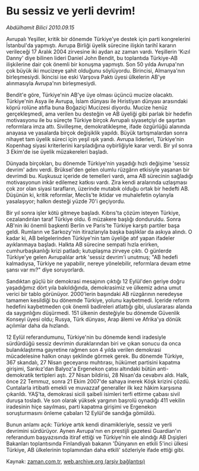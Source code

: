 # Bu sessiz ve yerli devrim!

*Abdülhamit Bilici 2010.09.15*

<td class="columnist-detail">
<p>Avrupalı Yeşiller, kritik bir dönemde Türkiye'ye destek için parti kongrelerini İstanbul'da yapmıştı. Avrupa Birliği üyelik sürecine ilişkin tarihî kararın verileceği 17 Aralık 2004 zirvesine iki aydan az zaman vardı. Yeşillerin 'Kızıl Danny' diye bilinen lideri Daniel John Bendit, bu toplantıda Türkiye-AB ilişkilerine dair çok önemli bir konuşma yapmıştı. Son 50 yılda Avrupa'nın çok büyük iki mucizeye şahit olduğunu söylüyordu. Birincisi, Almanya'nın birleşmesiydi. İkincisi ise eski Varşova Paktı üyesi ülkelerin AB'ye alınmasıyla Avrupa'nın birleşmesiydi.</p>
<p>
<div id="haberMetinDiv">
<p>Bendit'e göre, Türkiye'nin AB'ye üye olması üçüncü mucize olacaktı. Türkiye'nin Asya ile Avrupa, İslam dünyası ile Hıristiyan dünyası arasındaki köprü rolüne atıfla buna Boğaziçi Mucizesi diyordu. Mucize henüz gerçekleşmedi, ama verilen bu desteğin ve AB üyeliği gibi parlak bir hedefin motivasyonu ile bu süreçte Türkiye birçok Avrupalı siyasetçiyi de şaşırtan reformlara imza attı. Sivilleşme, demokratikleşme, ifade özgürlüğü alanında anayasa ve yasalarda birçok değişiklik yapıldı. Büyük tartışmalardan sonra nihayet tam üyelik süreci için yeşil ışık yandı. Avrupa liderleri, Türkiye'nin Kopenhag siyasi kriterlerini karşıladığına oybirliğiyle karar verdi. Bir yıl sonra 3 Ekim'de ise üyelik müzakereleri başladı.
<p>Dünyada birçokları, bu dönemde Türkiye'nin yaşadığı hızlı değişime 'sessiz devrim' adını verdi. Brüksel'den gelen olumlu rüzgârın etkisiyle yaşanan bir devrimdi bu. Kuşkusuz içeride de temelleri vardı, ama AB sürecinin sağladığı motivasyonun inkâr edilemez katkısı vardı. Zira kendi aralarında uzlaşması çok zor olan siyasi tarafların, üzerinde mutabık olduğu ortak bir hedefti AB. Düşünün ki, kritik reformlar, Meclis'te iktidar ve muhalefetin oylarıyla yasalaşıyor; halkın desteği yüzde 70'i geçiyordu.
<p>Bir yıl sonra işler kötü gitmeye başladı. Kıbrıs'ta çözüm isteyen Türkiye, cezalandırılan taraf Türkiye oldu. 6 müzakere başlığı donduruldu. Sonra AB'nin iki önemli başkenti Berlin ve Paris'te Türkiye karşıtı partiler başa geldi. Rumların ve Sarkozy'nin itirazlarıyla başka başlıklar da askıya alındı. O kadar ki, AB belgelerinden Türkiye'nin tam üyeliğe atıf yapan ifadeler ayıklanmaya başladı. Halkta AB sürecine sempati hızla erirken, cumhurbaşkanlığı krizi patladı; kutuplaşma zirveye çıktı. O günlerde Türkiye'ye gelen Avrupalılar artık 'sessiz devrim'i unutmuş; "AB hedefi kalmadıysa, Türkiye ne yapabilir, nereye yönelebilir, reformlara devam etme şansı var mı?" diye soruyorlardı.
<p>Sandıktan güçlü bir demokrasi mesajının çıktığı 12 Eylül'den geriye doğru yaşadığımız dört yıla bakıldığında, demokrasimiz ve ülkemiz adına umut verici bir tablo görünüyor. 2000'lerin başındaki AB rüzgârının neredeyse tamamen kesildiği bu dönemde Türkiye, yolunu kaybetmedi. İçeride reform hedefini kaybetmeden çok önemli badireleri atlattığı gibi, uluslararası alanda da saygınlığını düşürmedi. 151 ülkenin desteğiyle bu dönemde Güvenlik Konseyi üyesi oldu; Rusya, Türk dünyası, Arap âlemi ve Afrika'ya dönük açılımlar daha da hızlandı.
<p>12 Eylül referandumunu, Türkiye'nin bu dönemde kendi iradesiyle sürdürdüğü sessiz devrimin duraklarından biri ve çıkan sonucu da onca bulanıklaştırma gayretine rağmen son 4 yılda verilen demokrasi mücadelesine halkın onayı şeklinde görmek gerek. Bu dönemde Türkiye, 367 skandalı, 27 Nisan geceyarısı muhtırası, hükümet partisini kapatma girişimi, Sarıkız'dan Balyoz'a Ergenekon çatısı altındaki bütün anti-demokratik tertipleri aştı. 27 Nisan bildirisi, 28 Nisan'da cevabını aldı. Halk, önce 22 Temmuz, sonra 21 Ekim 2007'de sahaya inerek Köşk krizini çözdü. Cuntalarla irtibatlı emekli ve muvazzaf generaller ilk kez hâkim karşısına çıkarıldı. YAŞ'ta, demokrasi sicili şaibeli isimleri terfi ettirme çabası sivil duruşa tosladı. Ve son olarak yüksek yargının başrolü oynadığı 411 vekilin iradesinin hiçe sayılması, parti kapatma girişimi ve Ergenekon soruşturmasını önleme çabaları 12 Eylül'de sandığa gömüldü.
<p>Bunun anlamı açık: Türkiye artık kendi dinamikleriyle, sessiz ve yerli devrimini sürdürüyor. Aynen Avrupa'nın en prestijli gazetesi Guardian'ın referandum başyazısında itiraf ettiği ve Türkiye'nin ele alındığı AB Dışişleri Bakanları toplantısında Finlandiyalı bakanın 'Dünyanın en etkili 5'inci ülkesi Türkiye, AB ülkelerinin toplamından daha etkili' sözleriyle ifade ettiği gibi. </p></p></p></p></p></p></div>
</p>
<a href="http://web.archive.org/web/20110104224643/mailto:a.bilici@zaman.com.tr">
</a></td>

Kaynak: [zaman.com.tr](http://zaman.com.tr/yazar.do?yazino=1027737), [web.archive.org (arşiv bağlantısı)](http://web.archive.org/web/20110104224643/http://www.zaman.com.tr/yazar.do?yazino=1027737)
